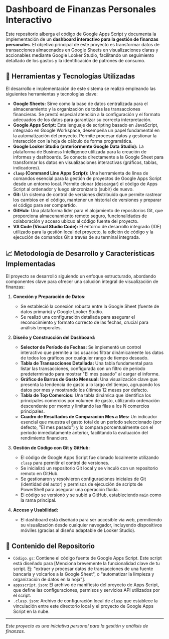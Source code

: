 # Dashboard de Finanzas Personales Interactivo

Este repositorio alberga el código de Google Apps Script y documenta la implementación de un **dashboard interactivo para la gestión de finanzas personales**. El objetivo principal de este proyecto es transformar datos de transacciones almacenados en Google Sheets en visualizaciones claras y accionables mediante Google Looker Studio, facilitando un seguimiento detallado de los gastos y la identificación de patrones de consumo.

## 🚀 Herramientas y Tecnologías Utilizadas

El desarrollo e implementación de este sistema se realizó empleando las siguientes herramientas y tecnologías clave:

* **Google Sheets:** Sirve como la base de datos centralizada para el almacenamiento y la organización de todas las transacciones financieras. Se prestó especial atención a la configuración y el formato adecuados de los datos para garantizar su correcta interpretación.
* **Google Apps Script:** Este lenguaje de scripting basado en JavaScript, integrado en Google Workspace, desempeña un papel fundamental en la automatización del proyecto. Permite procesar datos y gestionar la interacción con la hoja de cálculo de forma programática.
* **Google Looker Studio (anteriormente Google Data Studio):** La plataforma de Business Intelligence utilizada para la creación de informes y dashboards. Se conecta directamente a la Google Sheet para transformar los datos en visualizaciones interactivas (gráficos, tablas, indicadores).
* **`clasp` (Command Line Apps Script):** Una herramienta de línea de comandos esencial para la gestión de proyectos de Google Apps Script desde un entorno local. Permite clonar (descargar) el código de Apps Script al ordenador y luego sincronizarlo (subir) de nuevo.
* **Git:** Un sistema de control de versiones distribuido que permite rastrear los cambios en el código, mantener un historial de versiones y preparar el código para ser compartido.
* **GitHub:** Una plataforma líder para el alojamiento de repositorios Git, que proporciona almacenamiento remoto seguro, funcionalidades de colaboración y acceso ubicuo al código fuente del proyecto.
* **VS Code (Visual Studio Code):** El entorno de desarrollo integrado (IDE) utilizado para la gestión local del proyecto, la edición de código y la ejecución de comandos Git a través de su terminal integrada.

## 📈 Metodología de Desarrollo y Características Implementadas

El proyecto se desarrolló siguiendo un enfoque estructurado, abordando componentes clave para ofrecer una solución integral de visualización de finanzas:

1.  **Conexión y Preparación de Datos:**
    * Se estableció la conexión robusta entre la Google Sheet (fuente de datos primario) y Google Looker Studio.
    * Se realizó una configuración detallada para asegurar el reconocimiento y formato correcto de las fechas, crucial para análisis temporales.

2.  **Diseño y Construcción del Dashboard:**
    * **Selector de Período de Fechas:** Se implementó un control interactivo que permite a los usuarios filtrar dinámicamente los datos de todos los gráficos por cualquier rango de tiempo deseado.
    * **Tabla de Transacciones Detallada:** Una tabla fundamental para listar las transacciones, configurada con un filtro de período predeterminado para mostrar "El mes pasado" al cargar el informe.
    * **Gráfico de Barras de Gasto Mensual:** Una visualización clave que presenta la tendencia de gasto a lo largo del tiempo, agrupando los datos por mes y mostrando los últimos 12 meses por defecto.
    * **Tabla de Top Comercios:** Una tabla dinámica que identifica los principales comercios por volumen de gasto, utilizando ordenación descendente por monto y limitando las filas a los N comercios principales.
    * **Cuadro de Resultados de Comparación Mes a Mes:** Un indicador esencial que muestra el gasto total de un período seleccionado (por defecto, "El mes pasado") y lo compara porcentualmente con el período inmediatamente anterior, facilitando la evaluación del rendimiento financiero.

3.  **Gestión de Código con Git y GitHub:**
    * El código de Google Apps Script fue clonado localmente utilizando `clasp` para permitir el control de versiones.
    * Se inicializó un repositorio Git local y se vinculó con un repositorio remoto en GitHub.
    * Se gestionaron y resolvieron configuraciones iniciales de Git (identidad del autor) y permisos de ejecución de scripts de PowerShell para asegurar una operación fluida.
    * El código se versionó y se subió a GitHub, estableciendo `main` como la rama principal.

4.  **Acceso y Usabilidad:**
    * El dashboard está diseñado para ser accesible vía web, permitiendo su visualización desde cualquier navegador, incluyendo dispositivos móviles (gracias al diseño adaptable de Looker Studio).

## 📁 Contenido del Repositorio

* `Código.gs`: Contiene el código fuente de Google Apps Script. Este script está diseñado para [Menciona brevemente la funcionalidad clave de tu script. Ej: "extraer y procesar datos de transacciones de una fuente bancaria y volcarlos a la Google Sheet", o "automatizar la limpieza y organización de datos en la hoja"].
* `appsscript.json`: El archivo de manifiesto del proyecto de Apps Script, que define las configuraciones, permisos y servicios API utilizados por el script.
* `.clasp.json`: Archivo de configuración local de `clasp` que establece la vinculación entre este directorio local y el proyecto de Google Apps Script en la nube.

---
*Este proyecto es una iniciativa personal para la gestión y análisis de finanzas.*

